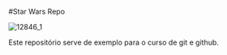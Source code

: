 #Star Wars Repo 

![12846_1](https://user-images.githubusercontent.com/88347821/226064512-98cc3f39-8922-4724-9f3b-d80677dba99e.jpg)

Este repositório serve de exemplo para o curso de git e github.

